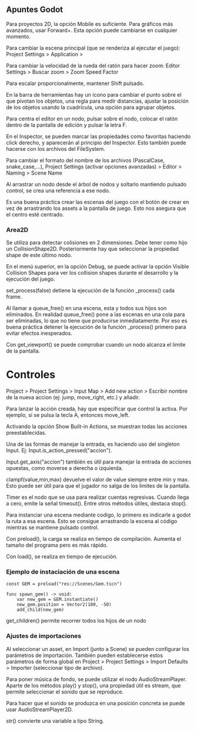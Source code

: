 ## Apuntes Godot

Para proyectos 2D, la opción Mobile es suficiente. Para gráficos más avanzados, usar Forward+. Esta opción puede cambiarse en cualquier momento.

Para cambiar la escena principal (que se renderiza al ejecutar el juego): Project Settings > Application > 

Para cambiar la velocidad de la rueda del ratón para hacer zoom: Editor Settings > Buscar zoom > Zoom Speed Factor

Para escalar proporcionalmente, mantener Shift pulsado.

En la barra de herramientas hay un icono para cambiar el punto sobre el que pivotan los objetos, una regla para medir distancias, ajustar la posición de los objetos
usando la cuadrícula, una opción para agrupar objetos.

Para centra el editor en un nodo, pulsar sobre el nodo, colocar el ratón dentro de la pantalla de edición y pulsar la letra F.

En el Inspector, se pueden marcar las propiedades como favoritas haciendo click derecho, y aparecerán al principio del Inspector. Esto también puede hacerse con 
los archivos del FileSystem.

Para cambiar el formato del nombre de los archivos (PascalCase, snake_case,...), Project Settings (activar opciones avanzadas) > Editor > Naming > Scene Name 

Al arrastrar un nodo desde el árbol de nodos y soltarlo mantiendo pulsado control, se crea una referencia a ese nodo.

Es una buena práctica crear las escenas del juego con el botón de crear en vez de arrastrando los assets a la pantalla de juego. Esto nos asegura que el centro esté centrado.

### Area2D
Se utiliza para detectar colisiones en 2 dimensiones. Debe tener como hijo un CollisionShape2D. Posteriormente hay que seleccionar la propiedad shape de este último nodo.

En el menú superior, en la opción Debug, se puede activar la opción Visible Collision Shapes para ver los collision shapes durante el desarrollo y la ejecución del juego.

set_process(false) detiene la ejecución de la función _process() cada frame.

Al llamar a queue_free() en una escena, esta y todos sus hijos son eliminados. En realidad queue_free() pone a las escenas en una cola para ser eliminadas, lo que no tiene que producirse inmediatamente. Por eso es buena práctica detener la ejecución de la función _process() primero para evitar efectos inesperados.

Con get_viewport() se puede comprobar cuando un nodo alcanza el limite de la pantalla.

# Controles

Project > Project Settings > Input Map > Add new action > Escribir nombre de la nueva accion (ej: jump, move_right, etc.) y añadir.

Para lanzar la acción creada, hay que especificar que control la activa. Por ejemplo, si se pulsa la tecla A, entonces move_left.

Activando la opción Show Built-in Actions, se muestran todas las acciones preestablecidas.

Una de las formas de manejar la entrada, es haciendo uso del singleton Input. Ej: Input.is_action_pressed("accion"). 

Input.get_axis("accion") también es útil para manejar la entrada de acciones opuestas, como moverse a derecha o izquierda.

clampf(value,min,max) devuelve el valor de value siempre entre min y max. Esto puede ser útil para que el jugador no salga de los limites de la pantalla.  

Timer es el nodo que se usa para realizar cuentas regresivas. Cuando llega a cero, emite la señal timeout(). Entre otros métodos útiles, destaca stop(). 

Para instanciar una escena mediante codigo, lo primero es indicarle a godot la ruta a esa escena. Esto se consigue arrastrando la escena al código mientras se mantiene pulsado control.

Con preload(), la carga se realiza en tiempo de compilación. Aumenta el tamaño del programa pero es más rápido.

Con load(), se realiza en tiempo de ejecución.

### Ejemplo de instaciación de una escena
```
const GEM = preload("res://Scenes/Gem.tscn")

func spawn_gem() -> void:
	var new_gem = GEM.instantiate()
	new_gem.position = Vector2(100, -50)
	add_child(new_gem)
```

get_children() permite recorrer todos los hijos de un nodo

### Ajustes de importaciones
Al seleccionar un asset, en Import (junto a Scene) se pueden configurar los parámetros de importación. También pueden establecerse estos parámetros de forma global en Project > Project Settings > Import Defaults > Importer (seleccionar tipo de archivo).

Para poner música de fondo, se puede utilizar el nodo AudioStreamPlayer. Aparte de los métodos play() y stop(), una propiedad útil es stream, que permite seleccionar el sonido que se reproduce.

Para hacer que el sonido se produzca en una posición concreta se puede usar AudioStreamPlayer2D.

str() convierte una variable a tipo String.




